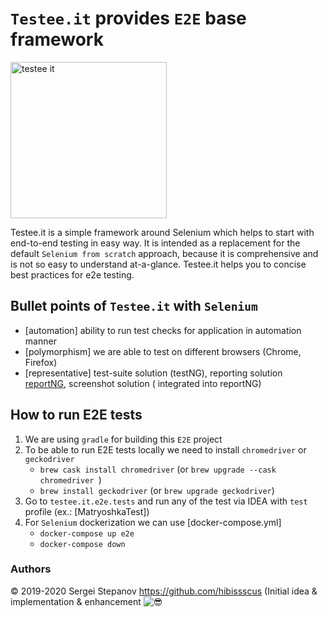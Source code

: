 `Testee.it` provides `E2E` base framework
=================================
<img width="250" alt="testee it" src="https://user-images.githubusercontent.com/1389501/101088233-a21a9000-35b3-11eb-991c-4b9a29036b74.png">

Testee.it is a simple framework around Selenium which helps to start with end-to-end testing in easy way. It is intended as a replacement for the
default `Selenium from scratch` approach, because it is comprehensive and is not so easy to understand at-a-glance. Testee.it helps you to concise
best practices for e2e testing.

## Bullet points of `Testee.it` with `Selenium`

- [automation] ability to run test checks for application in automation manner
- [polymorphism] we are able to test on different browsers (Chrome, Firefox)
- [representative] test-suite solution (testNG), reporting solution [reportNG](https://github.com/hibissscus/reportng), screenshot solution (
  integrated into reportNG)

## How to run E2E tests

1. We are using `gradle` for building this `E2E` project
2. To be able to run E2E tests locally we need to install `chromedriver` or `geckodriver`
    - `brew cask install chromedriver` (or `brew upgrade --cask chromedriver `)
    - `brew install geckodriver` (or `brew upgrade geckodriver`)
3. Go to `testee.it.e2e.tests` and run any of the test via IDEA with `test` profile (ex.: [MatryoshkaTest])
4. For `Selenium` dockerization we can use [docker-compose.yml]
    - `docker-compose up e2e`
    - `docker-compose down`

### Authors

© 2019-2020 Sergei Stepanov https://github.com/hibissscus (Initial idea & implementation & enhancement
![😎](https://user-images.githubusercontent.com/1389501/101087856-21f42a80-35b3-11eb-8935-6ac32fb29471.png)